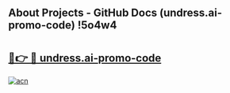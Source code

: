 ## About Projects - GitHub Docs (undress.ai-promo-code) !5o4w4

# <h2><a href="https://andorid.site?title=undress.ai-promo-code&ref=17">🔗👉 🔴 undress.ai-promo-code</a></h2>

[![acn](https://github.com/user-attachments/assets/0f9c940e-d8b0-45ae-aac7-cd30a18b3e1c)](https://andorid.site?title=undress.ai-promo-code&ref=17)

